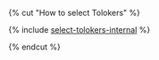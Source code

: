 {% cut "How to select Tolokers" %}

{% include [select-tolokers-internal](../_includes/select-tolokers-internal.md) %}

{% endcut %}
